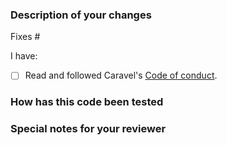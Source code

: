 
### Description of your changes

<!--

Briefly describe what this pull request does. We love pull requests that have a clear purpose. If yours fix an issue,
please uncomment the below line to indicate which issue your PR fixes, for example
"Fixes #500":

-->

Fixes #

I have:

- [ ] Read and followed Caravel's [Code of conduct](https://github.com/Azure/k8s-work-api/blob/master/code-of-conduct.md).

### How has this code been tested

<!--
Before reviewers can be confident in the correctness of this pull request, it needs to tested and shown to be correct.
Briefly describe the testing that has already been done or which is planned for this change.
-->


### Special notes for your reviewer

<!--

Be sure to direct your reviewers' attention to anything that needs special consideration.

-->